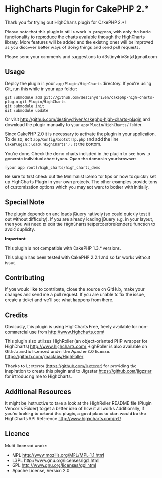 # HighCharts Plugin for CakePHP 2.* #

Thank you for trying out HighCharts plugin for CakePHP 2.*!

Please note that this plugin is still a work-in-progress, with only the basic
functionality to reproduce the charts available through the HighCharts library.
More features will be added and the existing ones will be improved as you discover better ways of doing things and send pull requests.

Please send your comments and suggestions to d3stinydriv3n[at]gmail.com

## Usage ##

Deploy the plugin in your `app/Plugin/HighCharts` directory. If you're using
Git, run this while in your app folder:

	git submodule add git://github.com/destinydriven/cakephp-high-charts-plugin.git Plugin/HighCharts
	git submodule init
	git submodule update

Or visit <http://github.com/destinydriven/cakephp-high-charts-plugin>
and download the plugin manually to your `app/Plugin/HighCharts/` folder.

Since CakePHP 2.0 it is necessary to activate the plugin in your application. To do so,
edit `app/Config/bootstrap.php` and add the line `CakePlugin::load('HighCharts');` at the 
bottom.

You're done. Check the demo charts included in the plugin to see how to generate
individual chart types. Open the demos in your browser:

	[your app root]/high_charts/high_charts_demo
	
Be sure to first check out the Minimalist Demo for tips on how to quickly set up HighCharts Plugin in your own projects.
The other examples provide tons of customization options which you may not want to bother with initially.
	
## Special Note ##

The plugin depends on and loads jQuery natively (so could quickly test it out without difficulty). If you are already loading jQuery e.g. in your
layout, then you will need to edit the HighChartsHelper::beforeRender() function to avoid duplicity.


**Important**

This plugin is not compatible with CakePHP 1.3.* versions. 

This plugin has been tested with CakePHP 2.2.1 and so far works without issue.


## Contributing ##

If you would like to contribute, clone the source on GitHub, make your changes and send me a pull request.
If you are unable to fix the issue, create a ticket and we'll see what happens from there.

## Credits ##

Obviously, this plugin is using HighCharts Free, freely available for non-commercial use from
<http://www.highcharts.com/>
 
This plugin also utilizes HighRoller (an object-oriented PHP wrapper for HighCharts)
<http://www.highcharts.com/>
HighRoller is also available on Github and is licenced under  the Apache 2.0 license.
<https://github.com/jmaclabs/HighRoller>  

Thanks to Lecterror (<https://github.com/lecteror>) for providing the inspiration to create this plugin and to 
Jigzstar <https://github.com/jigzstar> for introducing me to HighCharts.

## Additional Resources ##
It might be instructive to take a look at the HighRoller README file (Plugin Vendor's Folder) to get a better idea of how it all works
Additionally, if you're looking to extend this plugin, a good place to start would be the HighCharts API Reference
<http://www.highcharts.com/ref/>

## Licence ##

Multi-licensed under:

* MPL <http://www.mozilla.org/MPL/MPL-1.1.html>
* LGPL <http://www.gnu.org/licenses/lgpl.html>
* GPL <http://www.gnu.org/licenses/gpl.html>
* Apache License, Version 2.0

